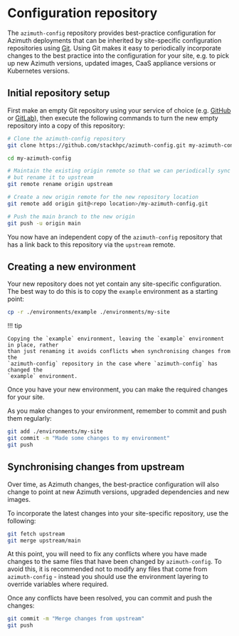 # Configuration repository

The `azimuth-config` repository provides best-practice configuration for Azimuth deployments
that can be inherited by site-specific configuration repositories using
[Git](https://git-scm.com/). Using Git makes it easy to periodically incorporate changes to
the best practice into the configuration for your site, e.g. to pick up new Azimuth versions,
updated images, CaaS appliance versions or Kubernetes versions.

## Initial repository setup

First make an empty Git repository using your service of choice (e.g.
[GitHub](https://github.com/) or [GitLab](https://about.gitlab.com/)), then execute the
following commands to turn the new empty repository into a copy of this repository:

```sh
# Clone the azimuth-config repository
git clone https://github.com/stackhpc/azimuth-config.git my-azimuth-config

cd my-azimuth-config

# Maintain the existing origin remote so that we can periodically sync changes,
# but rename it to upstream
git remote rename origin upstream

# Create a new origin remote for the new repository location
git remote add origin git@<repo location>/my-azimuth-config.git

# Push the main branch to the new origin
git push -u origin main
```

You now have an independent copy of the `azimuth-config` repository that has a link back
to this repository via the `upstream` remote.

## Creating a new environment

Your new repository does not yet contain any site-specific configuration. The best way
to do this is to copy the `example` environment as a starting point:

```sh
cp -r ./environments/example ./environments/my-site
```

!!! tip

    Copying the `example` environment, leaving the `example` environment in place, rather
    than just renaming it avoids conflicts when synchronising changes from the
    `azimuth-config` repository in the case where `azimuth-config` has changed the
    `example` environment.

Once you have your new environment, you can make the required changes for your site.

As you make changes to your environment, remember to commit and push them regularly:

```sh
git add ./environments/my-site
git commit -m "Made some changes to my environment"
git push
```

## Synchronising changes from upstream

Over time, as Azimuth changes, the best-practice configuration will also change to point
at new Azimuth versions, upgraded dependencies and new images.

To incorporate the latest changes into your site-specific repository, use the following:

```sh
git fetch upstream
git merge upstream/main
```

At this point, you will need to fix any conflicts where you have made changes to the same
files that have been changed by `azimuth-config`. To avoid this, it is recommended not to
modify any files that come from `azimuth-config` - instead you should use the environment
layering to override variables where required.

Once any conflicts have been resolved, you can commit and push the changes:

```sh
git commit -m "Merge changes from upstream"
git push
```
